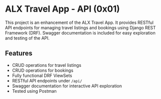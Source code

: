 # ALX Travel App - API (0x01)

This project is an enhancement of the ALX Travel App. It provides RESTful API endpoints for managing travel listings and bookings using Django REST Framework (DRF). Swagger documentation is included for easy exploration and testing of the API.

## Features

- CRUD operations for travel listings
- CRUD operations for bookings
- Fully functional DRF ViewSets
- RESTful API endpoints under `/api/`
- Swagger documentation for interactive API exploration
- Tested using Postman

